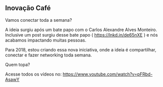 ## Inovação Café

Vamos conectar toda a semana? 

A ideia surgiu após um bate papo com o Carlos Alexandre Alves Monteiro. Inclusive um post surgiu desse bate papo ( https://lnkd.in/de65nXE ) e nós acabamos impactando muitas pessoas.

Para 2018, estou criando essa nova iniciativa, onde a ideia é compartilhar, conectar e fazer networking toda semana. 

Quem topa?

Acesse todos os vídeos no: https://www.youtube.com/watch?v=pFRbd-AsawY
